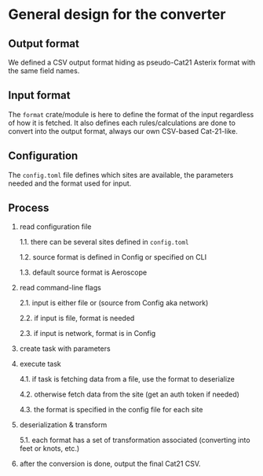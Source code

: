 
# General design for the converter

## Output format

We defined a CSV output format hiding as pseudo-Cat21 Asterix format with the same field names.

## Input format

The `format` crate/module is here to define the format of the input regardless of how it is fetched. It also defines
each rules/calculations are done to convert into the output format, always our own CSV-based Cat-21-like.

## Configuration

The `config.toml` file defines which sites are available, the parameters needed and the format used for input.

## Process

1. read configuration file

   1.1. there can be several sites defined in `config.toml`

   1.2. source format is defined in Config or specified on CLI

   1.3. default source format is Aeroscope

2. read command-line flags

   2.1. input is either file or (source from Config aka network)

   2.2. if input is file, format is needed

   2.3. if input is network, format is in Config

3. create task with parameters

4. execute task

   4.1. if task is fetching data from a file, use the format to deserialize

   4.2. otherwise fetch data from the site (get an auth token if needed)

   4.3. the format is specified in the config file for each site

5. deserialization & transform

   5.1. each format has a set of transformation associated (converting into feet or knots, etc.)

6. after the conversion is done, output the final Cat21 CSV.




